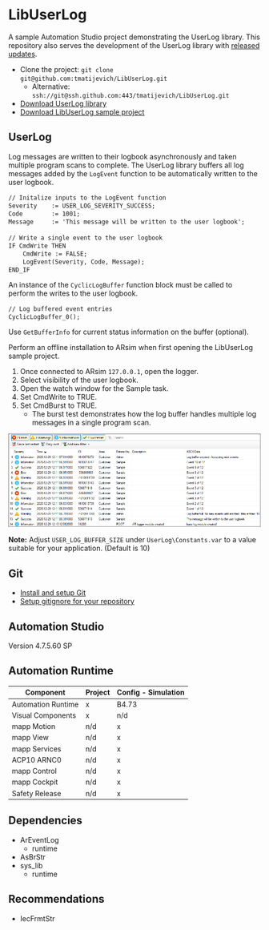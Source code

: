 # LibUserLog

A sample Automation Studio project demonstrating the UserLog library. This repository also serves the development of the UserLog library with [released updates](https://github.com/tmatijevich/LibUserLog/releases).

- Clone the project: `git clone git@github.com:tmatijevich/LibUserLog.git`
	- Alternative: `ssh://git@ssh.github.com:443/tmatijevich/LibUserLog.git`
- [Download UserLog library](https://github.com/tmatijevich/LibUserLog/releases/download/0.1.3/UserLog_V0.01.3.zip)
- [Download LibUserLog sample project](https://github.com/tmatijevich/LibUserLog/releases/download/0.1.3/LibUserLog.zip)

## UserLog

Log messages are written to their logbook asynchronously and taken multiple program scans to complete. The UserLog library buffers all log messages added by the `LogEvent` function to be automatically written to the user logbook.

```
// Initalize inputs to the LogEvent function
Severity    := USER_LOG_SEVERITY_SUCCESS;
Code        := 1001;
Message     := 'This message will be written to the user logbook';

// Write a single event to the user logbook
IF CmdWrite THEN
	CmdWrite := FALSE;
	LogEvent(Severity, Code, Message);
END_IF
```

An instance of the `CyclicLogBuffer` function block must be called to perform the writes to the user logbook.

```
// Log buffered event entries
CyclicLogBuffer_0();
```

Use `GetBufferInfo` for current status information on the buffer (optional).

Perform an offline installation to ARsim when first opening the LibUserLog sample project.
1. Once connected to ARsim `127.0.0.1`, open the logger.
2. Select visibility of the user logbook.
3. Open the watch window for the Sample task.
4. Set CmdWrite to TRUE.
5. Set CmdBurst to TRUE.
	- The burst test demonstrates how the log buffer handles multiple log messages in a single program scan.

![Logger example](Logger2020-12-29_13.57.29.png)

**Note:** Adjust `USER_LOG_BUFFER_SIZE` under `UserLog\Constants.var` to a value suitable for your application. (Default is 10)

## Git
- [Install and setup Git](https://tmatijevich.github.io/gfw-tutorial/)
- [Setup gitignore for your repository](https://gist.github.com/tmatijevich/453436f1e6abc62a3d052d9b03f9db58)

## Automation Studio
Version 4.7.5.60 SP

## Automation Runtime

Component 				| Project 			| Config - Simulation	
------------------------|-------------------|-----------------------
Automation Runtime		| x					| B4.73 
Visual Components		| x 				| n/d 
mapp Motion 			| n/d 				| x 
mapp View 				| n/d 				| x 
mapp Services 			| n/d 				| x 
ACP10 ARNC0				| n/d 				| x 
mapp Control 			| n/d 				| x 
mapp Cockpit 			| n/d 				| x 
Safety Release 			| n/d 				| x 

## Dependencies
- ArEventLog
	- runtime
- AsBrStr
- sys_lib
	- runtime

## Recommendations
- IecFrmtStr
